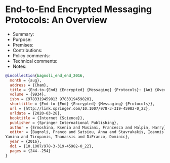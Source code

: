 # End-to-End Encrypted Messaging Protocols: An Overview

- Summary:
- Purpose:
- Premises:
- Contributions:
- Policy comments:
- Technical comments:
- Notes:

```bib
@incollection{bagnoli_end_end_2016,
  month = {aug},
  address = {Cham},
  title = {End-to-{End} {Encrypted} {Messaging} {Protocols}: {An} {Overview}},
  volume = {9934},
  isbn = {9783319459813 9783319459820},
  shorttitle = {End-to-{End} {Encrypted} {Messaging} {Protocols}},
  url = {http://link.springer.com/10.1007/978-3-319-45982-0_22},
  urldate = {2020-03-28},
  booktitle = {Internet {Science}},
  publisher = {Springer International Publishing},
  author = {Ermoshina, Ksenia and Musiani, Francesca and Halpin, Harry},
  editor = {Bagnoli, Franco and Satsiou, Anna and Stavrakakis, Ioannis and Nesi, Paolo and Pacini, Giovanna and Welp,
Yanina and Tiropanis, Thanassis and DiFranzo, Dominic},
  year = {2016},
  doi = {10.1007/978-3-319-45982-0_22},
  pages = {244--254}
}
```
